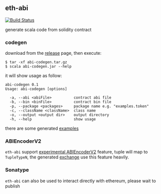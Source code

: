 ## eth-abi

[![Build Status](https://travis-ci.com/Lbqds/eth-abi.svg?token=iUBC3d9KBxXjFrs9989Y&branch=master)](https://travis-ci.com/Lbqds/eth-abi)

generate scala code from solidity contract

### codegen 

download from the [release](https://github.com/Lbqds/eth-abi/releases) page, then execute:

```
$ tar -xf abi-codegen.tar.gz
$ scala abi-codegen.jar --help
```

it will show usage as follow:

```text
abi-codegen 0.1
Usage: abi-codegen [options]

  -a, --abi <abiFile>          contract abi file
  -b, --bin <binFile>          contract bin file
  -p, --package <packages>     package name e.g. "examples.token"
  -c, --className <className>  class name
  -o, --output <output dir>    output directory
  -h, --help                   show usage
```

there are some generated [examples](https://github.com/Lbqds/eth-abi/tree/master/examples/src/main/scala/examples)

### ABIEncoderV2

`eth-abi` support [experimental ABIEncoderV2](https://solidity.readthedocs.io/en/latest/abi-spec.html#handling-tuple-types) feature, 
tuple will map to `TupleTypeN`, the generated [exchange](https://github.com/Lbqds/eth-abi/blob/master/examples/src/main/scala/examples/exchange/Exchange.scala) 
use this feature heavily.

### Sonatype

`eth-abi` can also be used to interact directly with ethereum, please wait to publish
